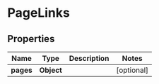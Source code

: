 

# PageLinks


## Properties

| Name | Type | Description | Notes |
|------------ | ------------- | ------------- | -------------|
|**pages** | **Object** |  |  [optional] |



